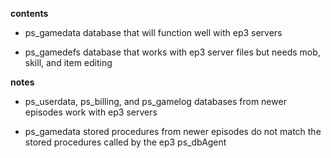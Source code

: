 **contents**

* ps_gamedata database that will function well with ep3 servers

* ps_gamedefs database that works with ep3 server files but needs mob, skill, and item editing

**notes**

* ps_userdata, ps_billing, and ps_gamelog databases from newer episodes work with ep3 servers

* ps_gamedata stored procedures from newer episodes do not match the stored procedures called by the ep3 ps_dbAgent
